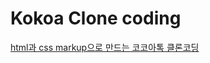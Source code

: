 # Kokoa Clone coding

[html과 css markup으로 만드는 코코아톡 클론코딩](https://hansan529.github.io/project/cloneCoding/kokoaTalk/index.html)
